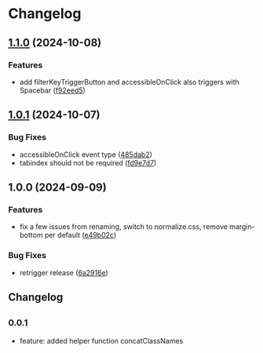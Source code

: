 # Changelog

## [1.1.0](https://github.com/receter/sys42/compare/utils-v1.0.1...utils-v1.1.0) (2024-10-08)


### Features

* add filterKeyTriggerButton and accessibleOnClick also triggers with Spacebar ([f92eed5](https://github.com/receter/sys42/commit/f92eed571ae2029d840fb54859eefec871bee8c2))

## [1.0.1](https://github.com/receter/sys42/compare/utils-v1.0.0...utils-v1.0.1) (2024-10-07)


### Bug Fixes

* accessibleOnClick event type ([485dab2](https://github.com/receter/sys42/commit/485dab273808f332a3e3a2a690ae041d3bdf700b))
* tabindex should not be required ([fd9e7d7](https://github.com/receter/sys42/commit/fd9e7d7e0bda7fb5f64d273377f041389ac5a159))

## 1.0.0 (2024-09-09)


### Features

* fix a few issues from renaming, switch to normalize.css, remove margin-bottom per default ([e49b02c](https://github.com/receter/sys42/commit/e49b02ce4fe3da1a5b043aae333720db21a74c38))


### Bug Fixes

* retrigger release ([6a2916e](https://github.com/receter/sys42/commit/6a2916e045dcf1dd4a5ac42d62874e7d5becd8d2))

## Changelog

## <small>0.0.1</small>

- feature: added helper function concatClassNames
